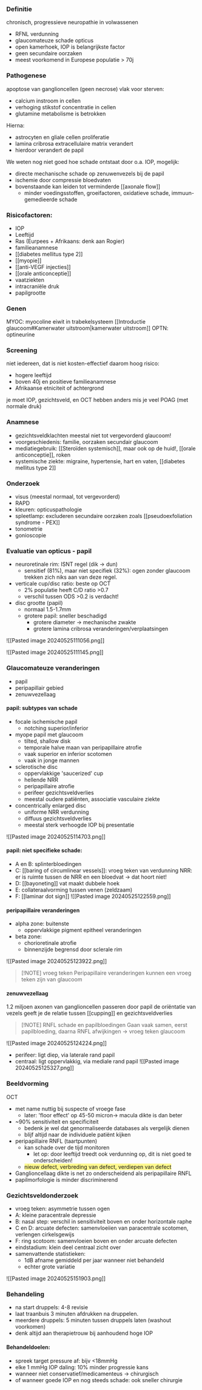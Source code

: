 ### Definitie
chronisch, progressieve neuropathie in volwassenen
- RFNL verdunning
- glaucomateuze schade opticus
- open kamerhoek, IOP is belangrijkste factor
- geen secundaire oorzaken
- meest voorkomend in Europese populatie > 70j

### Pathogenese

apoptose van ganglioncellen (geen necrose)
vlak voor sterven:
- calcium instroom in cellen
- verhoging stikstof concentratie in cellen
- glutamine metabolisme is betrokken

Hierna:
- astrocyten en gliale cellen proliferatie
- lamina cribrosa extracellulaire matrix verandert
- hierdoor verandert de papil

We weten nog niet goed hoe schade ontstaat door o.a. IOP, mogelijk:
- directe mechanische schade op zenuwenvezels bij de papil
- ischemie door compressie bloedvaten
- bovenstaande kan leiden tot verminderde [[axonale flow]] 
	- minder voedingsstoffen, groeifactoren, oxidatieve schade, immuun-gemedieerde schade

### Risicofactoren:
- IOP
- Leeftijd
- Ras (Eurpees + Afrikaans: denk aan Rogier)
- familieanamnese
- [[diabetes mellitus type 2]]
- [[myopie]]
- [[anti-VEGF injecties]] 
- [[orale anticonceptie]] 
- vaatziekten
- intracraniële druk
- papilgrootte

### Genen
MYOC: myocoline eiwit in trabekelsysteem [[Introductie glaucoom#Kamerwater uitstroom|kamerwater uitstroom]]
OPTN: optineurine





### Screening
niet iedereen, dat is niet kosten-effectief
daarom hoog risico:
- hogere leeftijd
- boven 40j en positieve familieanamnese
- Afrikaanse etniciteit of achtergrond

je moet IOP, gezichtsveld, en OCT hebben
anders mis je veel POAG (met normale druk)

### Anamnese

- gezichtsveldklachten meestal niet tot vergevorderd glaucoom!
- voorgeschiedenis: familie, oorzaken secundair glaucoom
- mediatiegebruik: [[Steroïden systemisch]], maar ook op de huid!, [[orale anticonceptie]], roken
- systemische ziekte: migraine, hypertensie, hart en vaten, [[diabetes mellitus type 2]]

### Onderzoek
- visus (meestal normaal, tot vergevorderd)
- RAPD
- kleuren: opticuspathologie
- spleetlamp: excluderen secundaire oorzaken zoals [[pseudoexfoliation syndrome - PEX]] 
- tonometrie
- gonioscopie

### Evaluatie van opticus - papil
- neuroretinale rim: ISNT regel (dik -> dun)
	- sensitief (81%), maar niet specifiek (32%): ogen zonder glaucoom trekken zich niks aan van deze regel.
- verticale cup/disc ratio: beste op OCT
	- 2% populatie heeft C/D ratio >0.7
	- verschil tussen ODS >0.2 is verdacht!
- disc grootte (papil)
	- normaal 1.5-1.7mm
	- grotere papil: sneller beschadigd
		- grotere diameter -> mechanische zwakte
		- grotere lamina cribrosa veranderingen/verplaatsingen

![[Pasted image 20240525111056.png]]

![[Pasted image 20240525111145.png]]


### Glaucomateuze veranderingen
- papil
- peripapillair gebied
- zenuwvezellaag

#### papil: subtypes van schade
- focale ischemische papil
	- notching superior/inferior
- myope papil met glaucoom
	- tilted, shallow disk
	- temporale halve maan van peripapillaire atrofie
	- vaak superior en inferior scotomen
	- vaak in jonge mannen
- sclerotische disc
	- oppervlakkige 'saucerized' cup
	- hellende NRR
	- peripapillaire atrofie
	- perifeer gezichtsveldverlies
	- meestal oudere patiënten, associatie vasculaire ziekte
- concentrically enlarged disc
	- uniforme NRR verdunning
	- diffuus gezichtsveldverlies
	- meestal sterk verhoogde IOP bij presentatie

![[Pasted image 20240525114703.png]]

#### papil: niet specifieke schade:
- A en B: splinterbloedingen
- C: [[baring of circumlinear vessels]]: vroeg teken van verdunning NRR: er is ruimte tussen de NRR en een bloedvat -> dat hoort niet!
- D: [[bayoneting]] vat maakt dubbele hoek
- E: collateraalvorming tussen venen (zeldzaam)
- F: [[laminar dot sign]] 
![[Pasted image 20240525122559.png]]

#### peripapillaire veranderingen
- alpha zone: buitenste 
	- oppervlakkige pigment epitheel veranderingen
- beta zone:
	- chorioretinale atrofie
	- binnenzijde begrensd door sclerale rim

![[Pasted image 20240525123922.png]]

> [!NOTE] vroeg teken
> Peripapillaire veranderingen kunnen een vroeg teken zijn van glaucoom
#### zenuwvezellaag

1.2 miljoen axonen van ganglioncellen passeren door papil
de oriëntatie van vezels geeft je de relatie tussen [[cupping]] en gezichtsveldverlies


> [!NOTE] RNFL schade en papilbloedingen
> Gaan vaak samen, eerst papilbloeding, daarna RNFL afwijkingen -> vroeg teken glaucoom


![[Pasted image 20240525124224.png]]

- perifeer: ligt diep, via laterale rand papil
- centraal: ligt oppervlakkig, via mediale rand papil
![[Pasted image 20240525125327.png]]


### Beeldvorming

OCT 
- met name nuttig bij suspecte of vroege fase
	- later: 'floor effect' op 45-50 micron-> macula dikte is dan beter
- ~90% sensitiviteit en specificiteit
	- bedenk je wel dat genormaliseerde databases als vergelijk dienen
	- blijf altijd naar de individuele patiënt kijken
- peripapillaire RNFL (taartpunten)
	- kan schade over de tijd monitoren
		- let op: door leeftijd treedt ook verdunning op, dit is niet goed te onderscheiden!
	- <span style="background:#fff88f">nieuw defect, verbreding van defect, verdiepen van defect</span>
- Ganglioncellaag dikte is net zo onderscheidend als peripapillaire RNFL
- papilmorfologie is minder discriminerend



### Gezichtsveldonderzoek

- vroeg teken: asymmetrie tussen ogen
- A: kleine paracentrale depressie
- B: nasal step: verschil in sensitiviteit boven en onder horizontale raphe
- C en D: arcuate defecten: samenvloeiien van paracentrale scotomen, verlengen cirkelsgewijs
- F: ring scotoom: samenvloeien boven en onder arcuate defecten
- eindstadium: klein deel centraal zicht over
- samenvattende statistieken:
	- 1dB afname gemiddeld per jaar wanneer niet behandeld
	- echter grote variatie

![[Pasted image 20240525151903.png]]

### Behandeling
- na start druppels: 4-8 revisie
- laat traanbuis 3 minuten afdrukken na druppelen.
- meerdere druppels: 5 minuten tussen druppels laten (washout voorkomen)
- denk altijd aan therapietrouw bij aanhoudend hoge IOP
#### Behandeldoelen:
- spreek target pressure af: bijv <18mmHg
- elke 1 mmHg IOP daling: 10% minder progressie kans
- wanneer niet conservatief/medicamenteus -> chirurgisch
- of wanneer goede IOP en nog steeds schade: ook sneller chirurgie